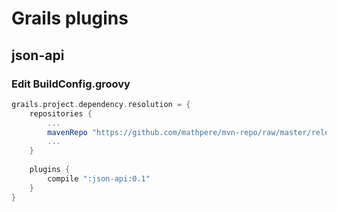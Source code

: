 # Grails plugins 

## json-api

### Edit BuildConfig.groovy

```groovy
grails.project.dependency.resolution = {
    repositories {
        ...
        mavenRepo "https://github.com/mathpere/mvn-repo/raw/master/releases"
        ...
    }
    
    plugins {
        compile ":json-api:0.1"
    }
}
```

